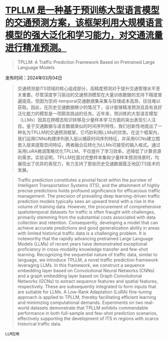 # [TPLLM 是一种基于预训练大型语言模型的交通预测方案，该框架利用大规模语言模型的强大泛化和学习能力，对交通流量进行精准预测。](https://arxiv.org/abs/2403.02221)

> TPLLM: A Traffic Prediction Framework Based on Pretrained Large Language Models

发布时间：2024年03月04日

> 交通预测是ITS领域的核心组成部分，高精度预测对于提升交通管理水平至关重要。尽管深度学习驱动的交通预测模型在大量训练数据的支持下精度普遍提高，但因为空间-temporal交通数据集采集与存储成本高昂，往往难以获取。因此，在历史交通数据稀少的情况下，设计能够精准预测且具有良好泛化能力的模型是一项颇具挑战的任务。近年来，预训练的大型语言模型（LLMs）因其在跨模态知识转移及少量样本学习方面的突出表现引人注目。鉴于交通数据与语言数据类似的时间序列特性，我们创新性地提出了一种名为TPLLM的交通预测框架，它巧妙利用LLMs的优势。在这个框架内，我们运用CNNs构建序列嵌入层以捕获时间序列特征，并采用GCNs建立图嵌入层来提取空间特征，两者融合后转化为LLMs可接受的输入格式。通过采用LoRA微调策略优化TPLLM，不仅提升了学习效率，还降低了计算资源的需求。实验证明，TPLLM在面对完整样本集和少量样本预测场景时，均展现出了优异的表现力，有力支持了那些历史交通数据匮乏地区ITS技术的发展。

> Traffic prediction constitutes a pivotal facet within the purview of Intelligent Transportation Systems (ITS), and the attainment of highly precise predictions holds profound significance for efficacious traffic management. The precision of prevailing deep learning-driven traffic prediction models typically sees an upward trend with a rise in the volume of training data. However, the procurement of comprehensive spatiotemporal datasets for traffic is often fraught with challenges, primarily stemming from the substantial costs associated with data collection and retention. Consequently, developing a model that can achieve accurate predictions and good generalization ability in areas with limited historical traffic data is a challenging problem. It is noteworthy that the rapidly advancing pretrained Large Language Models (LLMs) of recent years have demonstrated exceptional proficiency in cross-modality knowledge transfer and few-shot learning. Recognizing the sequential nature of traffic data, similar to language, we introduce TPLLM, a novel traffic prediction framework leveraging LLMs. In this framework, we construct a sequence embedding layer based on Convolutional Neural Networks (CNNs) and a graph embedding layer based on Graph Convolutional Networks (GCNs) to extract sequence features and spatial features, respectively. These are subsequently integrated to form inputs that are suitable for LLMs. A Low-Rank Adaptation (LoRA) fine-tuning approach is applied to TPLLM, thereby facilitating efficient learning and minimizing computational demands. Experiments on two real-world datasets demonstrate that TPLLM exhibits commendable performance in both full-sample and few-shot prediction scenarios, effectively supporting the development of ITS in regions with scarce historical traffic data.

`LLM应用`